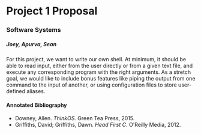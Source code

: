 # Project 1 Proposal
### Software Systems
##### Joey, Apurva, Sean

For this project, we want to write our own shell. At minimum, it should be able to read input, either from the user directly or from a given text file, and execute any corresponding program with the right arguments. As a stretch goal, we would like to include bonus features like piping the output from one command to the input of another, or using configuration files to store user-defined aliases.


#### Annotated Bibliography

* Downey, Allen. *ThinkOS*. Green Tea Press, 2015.
* Griffiths, David; Griffiths, Dawn. *Head First C*. O'Reilly Media, 2012.
